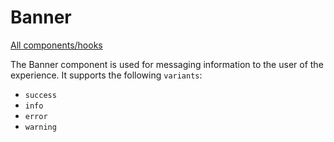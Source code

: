 # Banner

[All components/hooks](../../README.md)

The Banner component is used for messaging information to the user of the
experience. It supports the following `variants`:

- `success`
- `info`
- `error`
- `warning`
